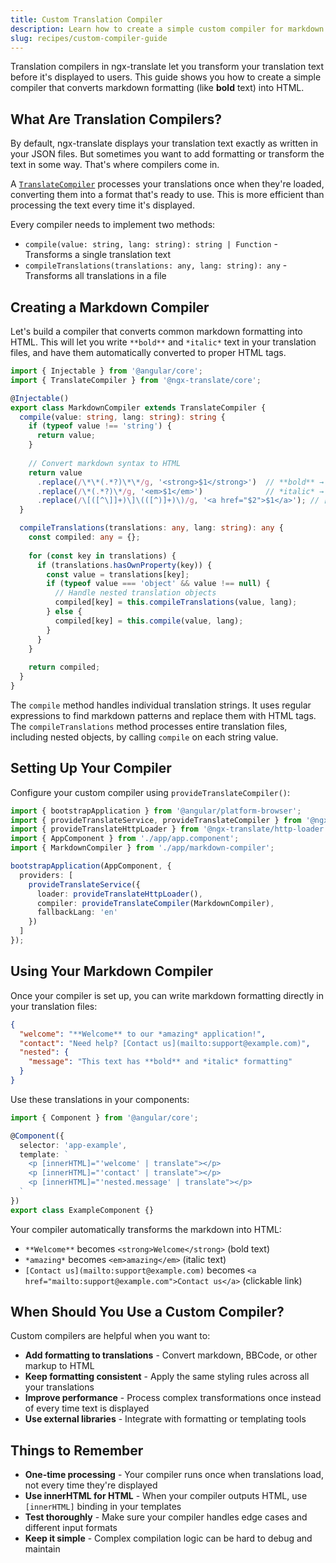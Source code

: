 ```yaml
---
title: Custom Translation Compiler
description: Learn how to create a simple custom compiler for markdown processing in ngx-translate.
slug: recipes/custom-compiler-guide
---
```


Translation compilers in ngx-translate let you transform your translation text before it's displayed to users. This guide shows you how to create a simple compiler that converts markdown formatting (like **bold** text) into HTML.

## What Are Translation Compilers?

By default, ngx-translate displays your translation text exactly as written in your JSON files. But sometimes you want to add formatting or transform the text in some way. That's where compilers come in.

A [`TranslateCompiler`](/reference/translate-compiler-api/) processes your translations once when they're loaded, converting them into a format that's ready to use. This is more efficient than processing the text every time it's displayed.

Every compiler needs to implement two methods:

* `compile(value: string, lang: string): string | Function` - Transforms a single translation text
* `compileTranslations(translations: any, lang: string): any` - Transforms all translations in a file

## Creating a Markdown Compiler

Let's build a compiler that converts common markdown formatting into HTML. This will let you write `**bold**` and `*italic*` text in your translation files, and have them automatically converted to proper HTML tags.

```typescript
import { Injectable } from '@angular/core';
import { TranslateCompiler } from '@ngx-translate/core';

@Injectable()
export class MarkdownCompiler extends TranslateCompiler {
  compile(value: string, lang: string): string {
    if (typeof value !== 'string') {
      return value;
    }
    
    // Convert markdown syntax to HTML
    return value
      .replace(/\*\*(.*?)\*\*/g, '<strong>$1</strong>')  // **bold** → <strong>bold</strong>
      .replace(/\*(.*?)\*/g, '<em>$1</em>')              // *italic* → <em>italic</em>
      .replace(/\[([^\]]+)\]\(([^)]+)\)/g, '<a href="$2">$1</a>'); // [text](url) → <a href="url">text</a>
  }

  compileTranslations(translations: any, lang: string): any {
    const compiled: any = {};
    
    for (const key in translations) {
      if (translations.hasOwnProperty(key)) {
        const value = translations[key];
        if (typeof value === 'object' && value !== null) {
          // Handle nested translation objects
          compiled[key] = this.compileTranslations(value, lang);
        } else {
          compiled[key] = this.compile(value, lang);
        }
      }
    }
    
    return compiled;
  }
}
```

The `compile` method handles individual translation strings. It uses regular expressions to find markdown patterns and replace them with HTML tags. The `compileTranslations` method processes entire translation files, including nested objects, by calling `compile` on each string value.

## Setting Up Your Compiler

Configure your custom compiler using `provideTranslateCompiler()`:

```typescript title="app.config.ts"
import { bootstrapApplication } from '@angular/platform-browser';
import { provideTranslateService, provideTranslateCompiler } from '@ngx-translate/core';
import { provideTranslateHttpLoader } from '@ngx-translate/http-loader';
import { AppComponent } from './app/app.component';
import { MarkdownCompiler } from './app/markdown-compiler';

bootstrapApplication(AppComponent, {
  providers: [
    provideTranslateService({
      loader: provideTranslateHttpLoader(),
      compiler: provideTranslateCompiler(MarkdownCompiler),
      fallbackLang: 'en'
    })
  ]
});
```

## Using Your Markdown Compiler

Once your compiler is set up, you can write markdown formatting directly in your translation files:

```json title="en.json"
{
  "welcome": "**Welcome** to our *amazing* application!",
  "contact": "Need help? [Contact us](mailto:support@example.com)",
  "nested": {
    "message": "This text has **bold** and *italic* formatting"
  }
}
```

Use these translations in your components:

```typescript
import { Component } from '@angular/core';

@Component({
  selector: 'app-example',
  template: `
    <p [innerHTML]="'welcome' | translate"></p>
    <p [innerHTML]="'contact' | translate"></p>
    <p [innerHTML]="'nested.message' | translate"></p>
  `
})
export class ExampleComponent {}
```

Your compiler automatically transforms the markdown into HTML:
- `**Welcome**` becomes `<strong>Welcome</strong>` (bold text)
- `*amazing*` becomes `<em>amazing</em>` (italic text)  
- `[Contact us](mailto:support@example.com)` becomes `<a href="mailto:support@example.com">Contact us</a>` (clickable link)

## When Should You Use a Custom Compiler?

Custom compilers are helpful when you want to:

- **Add formatting to translations** - Convert markdown, BBCode, or other markup to HTML
- **Keep formatting consistent** - Apply the same styling rules across all your translations
- **Improve performance** - Process complex transformations once instead of every time text is displayed
- **Use external libraries** - Integrate with formatting or templating tools

## Things to Remember

- **One-time processing** - Your compiler runs once when translations load, not every time they're displayed
- **Use innerHTML for HTML** - When your compiler outputs HTML, use `[innerHTML]` binding in your templates
- **Test thoroughly** - Make sure your compiler handles edge cases and different input formats
- **Keep it simple** - Complex compilation logic can be hard to debug and maintain